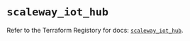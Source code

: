 # `scaleway_iot_hub`

Refer to the Terraform Registory for docs: [`scaleway_iot_hub`](https://registry.terraform.io/providers/scaleway/scaleway/2.17.0/docs/resources/iot_hub).
